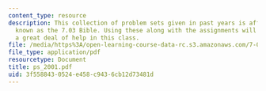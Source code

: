 ```yaml
---
content_type: resource
description: This collection of problem sets given in past years is affectionately
  known as the 7.03 Bible. Using these along with the assignments will give the student
  a great deal of help in this class.
file: /media/https%3A/open-learning-course-data-rc.s3.amazonaws.com/7-03-genetics-fall-2004/3f5588430524e458c9436cb12d73481d_ps_2001.pdf
file_type: application/pdf
resourcetype: Document
title: ps_2001.pdf
uid: 3f558843-0524-e458-c943-6cb12d73481d
---
```

